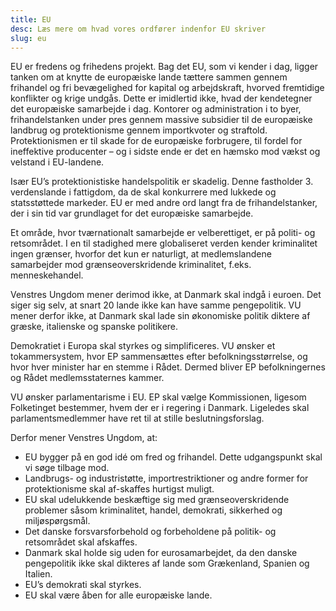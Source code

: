 ```yaml
---
title: EU
desc: Læs mere om hvad vores ordfører indenfor EU skriver
slug: eu
---
```


EU er fredens og frihedens projekt. Bag det EU, som vi kender i dag, ligger tanken om at knytte de europæiske lande tættere sammen gennem frihandel og fri bevægelighed for kapital og arbejdskraft, hvorved fremtidige konflikter og krige undgås. Dette er imidlertid ikke, hvad der kendetegner det europæiske samarbejde i dag. Kontorer og administration i to byer, frihandelstanken under pres gennem massive subsidier til de europæiske landbrug og protektionisme gennem importkvoter og straftold. Protektionismen er til skade for de europæiske forbrugere, til fordel for ineffektive producenter – og i sidste ende er det en hæmsko mod vækst og velstand i EU-landene.

Især EU’s protektionistiske handelspolitik er skadelig. Denne fastholder 3. verdenslande i fattigdom, da de skal konkurrere med lukkede og statsstøttede markeder. EU er med andre ord langt fra de frihandelstanker, der i sin tid var grundlaget for det europæiske samarbejde.

Et område, hvor tværnationalt samarbejde er velberettiget, er på politi- og retsområdet. I en til stadighed mere globaliseret verden kender kriminalitet ingen grænser, hvorfor det kun er naturligt, at medlemslandene samarbejder mod grænseoverskridende kriminalitet, f.eks. menneskehandel.

Venstres Ungdom mener derimod ikke, at Danmark skal indgå i euroen. Det siger sig selv, at snart 20 lande ikke kan have samme pengepolitik. VU mener derfor ikke, at Danmark skal lade sin økonomiske politik diktere af græske, italienske og spanske politikere.

Demokratiet i Europa skal styrkes og simplificeres. VU ønsker et tokammersystem, hvor EP sammensættes efter befolkningsstørrelse, og hvor hver minister har en stemme i Rådet. Dermed bliver EP befolkningernes og Rådet medlemsstaternes kammer.

VU ønsker parlamentarisme i EU. EP skal vælge Kommissionen, ligesom Folketinget bestemmer, hvem der er i regering i Danmark. Ligeledes skal parlamentsmedlemmer have ret til at stille beslutningsforslag.

Derfor mener Venstres Ungdom, at:
* EU bygger på en god idé om fred og frihandel. Dette udgangspunkt skal vi søge tilbage mod.
* Landbrugs- og industristøtte, importrestriktioner og andre former for protektionisme skal af-skaffes hurtigst muligt.
* EU skal udelukkende beskæftige sig med grænseoverskridende problemer såsom kriminalitet, handel, demokrati, sikkerhed og miljøspørgsmål.
* Det danske forsvarsforbehold og forbeholdene på politik- og retsområdet skal afskaffes.
* Danmark skal holde sig uden for eurosamarbejdet, da den danske pengepolitik ikke skal dikteres af lande som Grækenland, Spanien og Italien.
* EU’s demokrati skal styrkes.
* EU skal være åben for alle europæiske lande. 